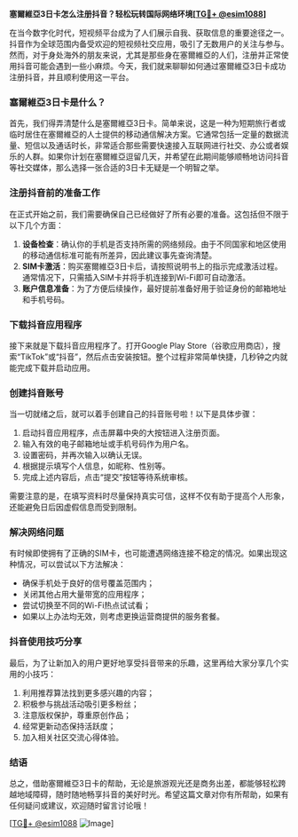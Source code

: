 **塞爾維亞3日卡怎么注册抖音？轻松玩转国际网络环境[[TG💪+ @esim1088](https://t.me/s/esim1088)]**

在当今数字化时代，短视频平台成为了人们展示自我、获取信息的重要途径之一。抖音作为全球范围内备受欢迎的短视频社交应用，吸引了无数用户的关注与参与。然而，对于身处海外的朋友来说，尤其是那些身在塞爾維亞的人们，注册并正常使用抖音可能会遇到一些小麻烦。今天，我们就来聊聊如何通过塞爾維亞3日卡成功注册抖音，并且顺利使用这一平台。

### 塞爾維亞3日卡是什么？

首先，我们得弄清楚什么是塞爾維亞3日卡。简单来说，这是一种为短期旅行者或临时居住在塞爾維亞的人士提供的移动通信解决方案。它通常包括一定量的数据流量、短信以及通话时长，非常适合那些需要快速接入互联网进行社交、办公或者娱乐的人群。如果你计划在塞爾維亞逗留几天，并希望在此期间能够顺畅地访问抖音等社交媒体，那么选择一张合适的3日卡无疑是一个明智之举。

### 注册抖音前的准备工作

在正式开始之前，我们需要确保自己已经做好了所有必要的准备。这包括但不限于以下几个方面：

1. **设备检查**：确认你的手机是否支持所需的网络频段。由于不同国家和地区使用的移动通信标准可能有所差异，因此建议事先查询清楚。
2. **SIM卡激活**：购买塞爾維亞3日卡后，请按照说明书上的指示完成激活过程。通常情况下，只需插入SIM卡并将手机连接到Wi-Fi即可自动激活。
3. **账户信息准备**：为了方便后续操作，最好提前准备好用于验证身份的邮箱地址和手机号码。

### 下载抖音应用程序

接下来就是下载抖音应用程序了。打开Google Play Store（谷歌应用商店），搜索“TikTok”或“抖音”，然后点击安装按钮。整个过程非常简单快捷，几秒钟之内就能完成下载并启动应用。

### 创建抖音账号

当一切就绪之后，就可以着手创建自己的抖音账号啦！以下是具体步骤：

1. 启动抖音应用程序，点击屏幕中央的大按钮进入注册页面。
2. 输入有效的电子邮箱地址或手机号码作为用户名。
3. 设置密码，并再次输入以确认无误。
4. 根据提示填写个人信息，如昵称、性别等。
5. 完成上述内容后，点击“提交”按钮等待系统审核。

需要注意的是，在填写资料时尽量保持真实可信，这样不仅有助于提高个人形象，还能避免日后因虚假信息而受到限制。

### 解决网络问题

有时候即使拥有了正确的SIM卡，也可能遭遇网络连接不稳定的情况。如果出现这种情况，可以尝试以下方法解决：

- 确保手机处于良好的信号覆盖范围内；
- 关闭其他占用大量带宽的应用程序；
- 尝试切换至不同的Wi-Fi热点试试看；
- 如果以上办法均无效，则考虑更换运营商提供的服务套餐。

### 抖音使用技巧分享

最后，为了让新加入的用户更好地享受抖音带来的乐趣，这里再给大家分享几个实用的小技巧：

1. 利用推荐算法找到更多感兴趣的内容；
2. 积极参与挑战活动吸引更多粉丝；
3. 注意版权保护，尊重原创作品；
4. 经常更新动态保持活跃度；
5. 加入相关社区交流心得体验。

### 结语

总之，借助塞爾維亞3日卡的帮助，无论是旅游观光还是商务出差，都能够轻松跨越地域障碍，随时随地畅享抖音的美好时光。希望这篇文章对你有所帮助，如果有任何疑问或建议，欢迎随时留言讨论哦！

[[TG💪+ @esim1088](https://t.me/s/esim1088) ![Image](https://i.postimg.cc/4NQfJmqS/Snipaste-2025-05-13-00-14-12.png)]